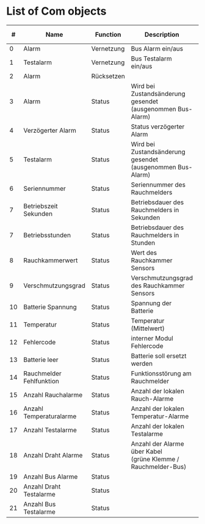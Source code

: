 # List of Com objects

| #  | Name                     | Function   | Description                                                      | Length  | Flags<br>(crtwui) | DPT    |
|----|--------------------------|------------|------------------------------------------------------------------|---------|-------------------|--------|
| 0  | Alarm                    | Vernetzung | Bus Alarm ein/aus                                                | 1 bit   | cwt               | 1.005  |
| 1  | Testalarm                | Vernetzung | Bus Testalarm ein/aus                                            | 1 bit   | cwt               | 1.001  |
| 2  | Alarm                    | Rücksetzen |                                                                  | 1 bit   | cwt               | 1.001  |
| 3  | Alarm                    | Status     | Wird bei Zustandsänderung gesendet<br>(ausgenommen Bus-Alarm)    | 1 bit   | crt               | 1.005  |
| 4  | Verzögerter Alarm        | Status     | Status verzögerter Alarm                                         | 1 bit   | crt               | 1.011  |
| 5  | Testalarm                | Status     | Wird bei Zustandsänderung gesendet<br>(ausgenommen Bus-Alarm)    | 1 bit   | crt               | 1.011  |
| 6  | Seriennummer             | Status     | Seriennummer des Rauchmelders                                    | 4 bytes | crt               | 12.xxx |
| 7  | Betriebszeit Sekunden    | Status     | Betriebsdauer des Rauchmelders in Sekunden                       | 4 bytes | crt               | 12.100 |
| 7  | Betriebsstunden          | Status     | Betriebsdauer des Rauchmelders in Stunden                        | 2 bytes | crt               | 7.007  |
| 8  | Rauchkammerwert          | Status     | Wert des Rauchkammer Sensors                                     | 2 bytes | crt               | 9.020  |
| 9  | Verschmutzungsgrad       | Status     | Verschmutzungsgrad des Rauchkammer Sensors                       | 1 byte  | crt               | 5.010  |
| 10 | Batterie Spannung        | Status     | Spannung der Batterie                                            | 2 bytes | crt               | 9.020  |
| 11 | Temperatur               | Status     | Temperatur (Mittelwert)                                          | 2 bytes | crt               | 9.001  |
| 12 | Fehlercode               | Status     | interner Modul Fehlercode                                        | 1 byte  | crt               | 5.010  |
| 13 | Batterie leer            | Status     | Batterie soll ersetzt werden                                     | 1 bit   | crt               | 1.011  |
| 14 | Rauchmelder Fehlfunktion | Status     | Funktionsstörung am Rauchmelder                                  | 1 bit   | crt               | 1.011  |
| 15 | Anzahl Rauchalarme       | Status     | Anzahl der lokalen Rauch-Alarme                                  | 1 byte  | crt               | 5.010  |
| 16 | Anzahl Temperaturalarme  | Status     | Anzahl der lokalen Temperatur-Alarme                             | 1 byte  | crt               | 5.010  |
| 17 | Anzahl Testalarme        | Status     | Anzahl der lokalen Testalarme                                    | 1 byte  | crt               | 5.010  |
| 18 | Anzahl Draht Alarme      | Status     | Anzahl der Alarme über Kabel<br>(grüne Klemme / Rauchmelder-Bus) | 1 byte  | crt               | 5.010  |
| 19 | Anzahl Bus Alarme        | Status     |                                                                  | 1 byte  | crt               | 5.010  |
| 20 | Anzahl Draht Testalarme  | Status     |                                                                  | 1 byte  | crt               | 5.010  |
| 21 | Anzahl Bus Testalarme    | Status     |                                                                  | 1 byte  | crt               | 5.010  |